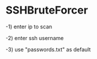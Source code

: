 # SSHBruteForcer 

-1) enter ip to scan 

-2) enter ssh username 

-3) use "passwords.txt" as default
